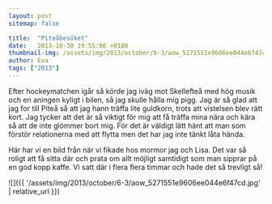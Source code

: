 ```yaml
---
layout: post
sitemap: false

title:  "Piteåbesöket"
date:   2013-10-30 19:55:06 +0100
thumbnail-img: /assets/img/2013/october/6-3/aow_5271551e9606ee044e6f47cd.jpg
author: Eva
tags: ["2013"]
---
```


Efter hockeymatchen igår så körde jag iväg mot Skellefteå med hög musik och en aningen kyligt i bilen, så jag skulle hålla mig pigg. Jag är så glad att jag for till Piteå så att jag hann träffa lite guldkorn, trots att vistelsen blev rätt kort. Jag tycker att det är så viktigt för mig att få träffa mina nära och kära så att de inte glömmer bort mig. För det är väldigt lätt hänt att man som förstör relationerna med att flytta men det har jag inte tänkt låta hända. 




Här har vi en bild från när vi fikade hos mormor jag och Lisa. Det var så roligt att få sitta där och prata om allt möjligt samtidigt som man sipprar på en god kopp kaffe. Vi satt där i flera flera timmar och hade det så trevligt så!

![]({{ '/assets/img/2013/october/6-3/aow_5271551e9606ee044e6f47cd.jpg'  | relative_url }})

